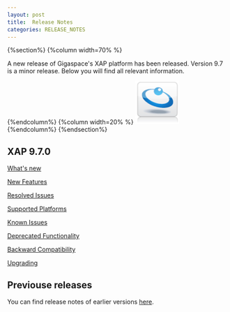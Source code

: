 ```yaml
---
layout: post
title:  Release Notes
categories: RELEASE_NOTES
---
```




{%section%}
{%column width=70% %}


A new release of Gigaspace's XAP platform has been released. Version 9.7 is a minor release. Below you will find all relevant information.

{%endcolumn%}
{%column width=20% %}
<img src="/attachment_files/gs/gs.png" width="100" height="100">
{%endcolumn%}
{%endsection%}



## XAP 9.7.0

[What's new](./whats-new.html)

[New Features](./new-features.html)

[Resolved Issues](./fixed-issues.html)

[Supported Platforms](./fixed-issues.html)

[Known Issues](./known-issues.html)

[Deprecated Functionality](./deprecation.html)

[Backward Compatibility](./backward-compatibility.html)

[Upgrading](./upgrading.html)


## Previouse releases

You can find release notes of earlier versions [here](http://wiki.gigaspaces.com/wiki/display/RN/GigaSpaces+Release+Notes).

